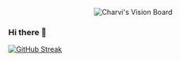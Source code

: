  <p align="center">
  <img src="https://github.com/charvimehradu/charvimehradu/assets/121369234/068944dc-a456-4671-b538-f5d1a784ad71" alt="Charvi's Vision Board"/>
</p>
 



###       Hi there 👋

[![GitHub Streak](https://streak-stats.demolab.com?user=charvimehradu&theme=dark)](https://git.io/streak-stats)

